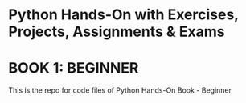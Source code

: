 # Python Hands-On with Exercises, Projects, Assignments & Exams
# BOOK 1: BEGINNER
This is the repo for code files of Python Hands-On Book - Beginner
